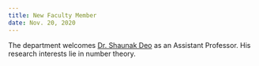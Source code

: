 ```yaml
---
title: New Faculty Member
date: Nov. 20, 2020 
---
```


The department welcomes [Dr. Shaunak Deo](https://sites.google.com/view/shaunakdeo/) as an Assistant Professor. His research interests lie in number theory.